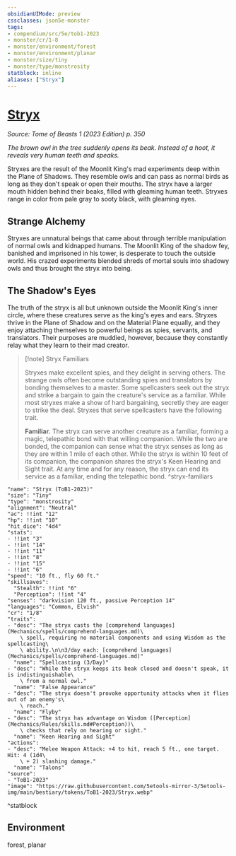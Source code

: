 ```yaml
---
obsidianUIMode: preview
cssclasses: json5e-monster
tags:
- compendium/src/5e/tob1-2023
- monster/cr/1-8
- monster/environment/forest
- monster/environment/planar
- monster/size/tiny
- monster/type/monstrosity
statblock: inline
aliases: ["Stryx"]
---
```

# [Stryx](Mechanics\bestiary\monstrosity/stryx-tob1-2023.md)
*Source: Tome of Beasts 1 (2023 Edition) p. 350*  

*The brown owl in the tree suddenly opens its beak. Instead of a hoot, it reveals very human teeth and speaks.*

Stryxes are the result of the Moonlit King's mad experiments deep within the Plane of Shadows. They resemble owls and can pass as normal birds as long as they don't speak or open their mouths. The stryx have a larger mouth hidden behind their beaks, filled with gleaming human teeth. Stryxes range in color from pale gray to sooty black, with gleaming eyes.

## Strange Alchemy

Stryxes are unnatural beings that came about through terrible manipulation of normal owls and kidnapped humans. The Moonlit King of the shadow fey, banished and imprisoned in his tower, is desperate to touch the outside world. His crazed experiments blended shreds of mortal souls into shadowy owls and thus brought the stryx into being.

## The Shadow's Eyes

The truth of the stryx is all but unknown outside the Moonlit King's inner circle, where these creatures serve as the king's eyes and ears. Stryxes thrive in the Plane of Shadow and on the Material Plane equally, and they enjoy attaching themselves to powerful beings as spies, servants, and translators. Their purposes are muddied, however, because they constantly relay what they learn to their mad creator.

> [!note] Stryx Familiars
> 
> Stryxes make excellent spies, and they delight in serving others. The strange owls often become outstanding spies and translators by bonding themselves to a master. Some spellcasters seek out the stryx and strike a bargain to gain the creature's service as a familiar. While most stryxes make a show of hard bargaining, secretly they are eager to strike the deal. Stryxes that serve spellcasters have the following trait.
> 
> **Familiar.** The stryx can serve another creature as a familiar, forming a magic, telepathic bond with that willing companion. While the two are bonded, the companion can sense what the stryx senses as long as they are within 1 mile of each other. While the stryx is within 10 feet of its companion, the companion shares the stryx's Keen Hearing and Sight trait. At any time and for any reason, the stryx can end its service as a familiar, ending the telepathic bond.
^stryx-familiars

```statblock
"name": "Stryx (ToB1-2023)"
"size": "Tiny"
"type": "monstrosity"
"alignment": "Neutral"
"ac": !!int "12"
"hp": !!int "10"
"hit_dice": "4d4"
"stats":
- !!int "3"
- !!int "14"
- !!int "11"
- !!int "8"
- !!int "15"
- !!int "6"
"speed": "10 ft., fly 60 ft."
"skillsaves":
  "Stealth": !!int "6"
  "Perception": !!int "4"
"senses": "darkvision 120 ft., passive Perception 14"
"languages": "Common, Elvish"
"cr": "1/8"
"traits":
- "desc": "The stryx casts the [comprehend languages](Mechanics/spells/comprehend-languages.md)\
    \ spell, requiring no material components and using Wisdom as the spellcasting\
    \ ability.\n\n3/day each: [comprehend languages](Mechanics/spells/comprehend-languages.md)"
  "name": "Spellcasting (3/Day)"
- "desc": "While the stryx keeps its beak closed and doesn't speak, it is indistinguishable\
    \ from a normal owl."
  "name": "False Appearance"
- "desc": "The stryx doesn't provoke opportunity attacks when it flies out of an enemy's\
    \ reach."
  "name": "Flyby"
- "desc": "The stryx has advantage on Wisdom ([Perception](Mechanics/Rules/skills.md#Perception))\
    \ checks that rely on hearing or sight."
  "name": "Keen Hearing and Sight"
"actions":
- "desc": "Melee Weapon Attack: +4 to hit, reach 5 ft., one target. Hit: 4 (1d4\
    \ + 2) slashing damage."
  "name": "Talons"
"source":
- "ToB1-2023"
"image": "https://raw.githubusercontent.com/5etools-mirror-3/5etools-img/main/bestiary/tokens/ToB1-2023/Stryx.webp"
```
^statblock

## Environment

forest, planar